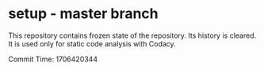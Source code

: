 # setup - master branch

This repository contains frozen state of the repository.
Its history is cleared. It is used only for static code
analysis with Codacy.

Commit Time: 1706420344